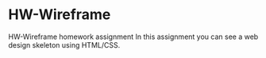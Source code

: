 # HW-Wireframe
HW-Wireframe homework assignment 
 In this assignment you can see a web design skeleton using HTML/CSS. 

